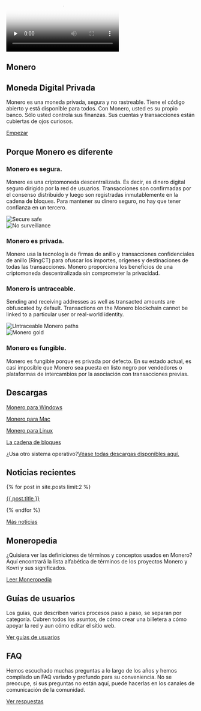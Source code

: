 <div class="site-wrap">
        <section class="container full col-xs-12">
            <div class="info-block info-block-main">
                <div class="row middle-xs">
                    <div class="col-lg-7 col-md-7 col-xs-12 main-video">
                        <div class="monero-video">
                            <!--iframe width="560" height="315" src="https://www.youtube.com/embed/TZi9xx6aiuY" frameborder="0" allowfullscreen></iframe-->
                            <video controls poster="img/monero-community.png" onclick="this.paused ? this.play() : this.pause();" preload="none">
                                <source src="/media/Monero_Promo.m4v">
                            </video>
                        </div> 
                    </div>
                    <div class="col-lg-5 col-md-5 col-xs-12">
                        <div class="main-info">
                            <h1 id="main-h1">Monero</h1>
                            <h2 id="main-h2">Moneda Digital Privada</h2>
                            <p id="main-text">Monero es una moneda privada, segura y no rastreable. Tiene el código abierto y está disponible para todos. Con Monero, usted es su propio banco. Sólo usted controla sus finanzas. Sus cuentas y transacciones están cubiertas de ojos curiosos.</p>
                            <p><a href="/get-started/using/" class="btn-link btn-auto btn-primary">Empezar</a></p>
                        </div>
                    </div>
                </div>
            </div>
          </section>
    <!-- FULL WIDTH BLOCK -->
        <section class="container about-main full col-xs-12">
                <div class="info-block">
                    <div class="row center-xs">
                        <div class="col"><h2>Porque Monero es diferente</h2></div>
                    </div>
                    <div class="row middle-xs info-block-row private">
                        <div class="col-lg-6 col-md-6 col-sm-8 col-xs-12  why-text">
                            <h3>Monero es segura.</h3>
                                <p>Monero es una criptomoneda descentralizada. Es decir, es dinero digital seguro dirigido por la red de usuarios. Transacciones son confirmadas por el consenso distribuido y luego son registradas inmutablemente en la cadena de bloques. Para mantener su dinero seguro, no hay que tener confianza en un tercero.</p>
                        </div>
                        <div class="col-lg-6 col-md-6 col-sm-4 col-xs-12 last-sm first-xs center-xs">
                            <img src="/img/secure-monero.png" alt="Secure safe" class="main-icon">
                        </div>
                    </div>
                    <div class="row middle-xs info-block-row">
                        <div class="col-lg-6 col-md-6 col-sm-4 col-xs-12 center-xs">
                            <img src="/img/private-monero.png" alt="No surveillance" class="main-icon">
                        </div>
                        <div class="col-lg-6 col-md-6 col-sm-8 col-xs-12 why-text">
                            <h3>Monero es privada.</h3>
                            <p>Monero usa la tecnología de firmas de anillo y transacciones confidenciales de anillo (RingCT) para ofuscar los importes, orígenes y destinaciones de todas las transacciones. Monero proporciona los beneficios de una criptomoneda descentralizada sin comprometer la privacidad.</p>
                        </div>
                    </div>
                    <div class="row middle-xs info-block-row">
                        <div class="col-lg-6 col-md-6 col-sm-8 col-xs-12 why-text">
                            <h3>Monero is untraceable.</h3>
                            <p>Sending and receiving addresses as well as transacted amounts are obfuscated by default. Transactions on the Monero blockchain cannot be linked to a particular user or real-world identity.</p>
                        </div>
                        <div class="col-lg-6 col-md-6 col-sm-4 col-xs-12 last-sm first-xs center-xs">
                            <img src="/img/untraceable-monero.png" alt="Untraceable Monero paths" class="main-icon">
                        </div>
                    </div>
                    <div class="row middle-xs info-block-row">
                        <div class="col-lg-6 col-md-6 col-sm-4 col-xs-12 center-xs">
                            <img src="/img/fungible-monero.png" alt="Monero gold" class="main-icon">
                        </div>
                        <div class="col-lg-6 col-md-6 col-sm-8 col-xs-12 why-text">
                            <h3>Monero es fungible.</h3>
                            <p> Monero es fungible porque es privada por defecto. En su estado actual, es casi imposible que Monero sea puesta en listo negro por vendedores o plataformas de intercambios por la asociación con transacciones previas.</p>
                        </div>
                    </div>
                </div>
        </section>
    <!-- END FULL WIDTH BLOCK -->        
    <!-- TWO THIRDS & ONE THIRD BLOCKS ROW -->
        <section class="container">
            <div class="row">
                <!-- left two-thirds block-->
                <div class="left two-thirds col-lg-8 col-md-8 col-sm-12 col-xs-12">
                    <div class="info-block">
                        <div class="row center-xs">
                            <div class="col"><h2>Descargas</h2></div>
                        </div>
                            <div class="row around-xs">
                                <div class="col">
                                    <p><a href="/downloads#windows" class="btn-link btn-fixed"><span class="icon-windows"></span>Monero para Windows</a></p>
                                </div>
                                <div class="col">
                                    <p><a href="/downloads#mac" class="btn-link btn-fixed"><span class="icon-apple"></span>Monero para Mac</a></p>
                                </div>
                            </div>
                            <div class="row around-xs">
                                <div class="col">
                                    <p><a href="/downloads#linux" class="btn-link btn-fixed"><span class="icon-linux"></span>Monero para Linux</a></p>
                                </div>
                                <div class="col">
                                    <p><a href="/downloads#source" class="btn-link btn-fixed"><span class="icon-blockchain"></span>La cadena de bloques</a></p>
                                </div>
                            </div>
                            <div class="row">
                                <div class="col-xs-12"><p class="main-downloads">¿Usa otro sistema operativo?<a href="/downloads/">Véase todas descargas disponibles aquí.</a></p>
                            </div>
                            </div>
                </div>
                </div>
                <!-- end left two-thirds block-->
                <!-- right one-third block-->
                <div class="right one-third col-lg-4 col-md-4 col-sm-12 col-xs-12">
                    <div class="info-block">
                        <div class="row center-xs">
                            <div class="col"><h2>Noticias recientes</h2></div>
                        </div>
                        <div class="info-block-row">
                              {% for post in site.posts limit:2 %}
                              <div class="row start-xs">
                                                    <div class="col">
                                                        <p><a href="{{ post.url }}">{{ post.title }}</a></p>
                                                    </div>
                                                </div>
                              {% endfor %}
                            <div class="row end-xs">
                                <div class="col">
                                    <p><a href="/blog/">Más noticias</a></p>
                                </div>
                            </div>
                        </div>
                    </div>
                </div>
                <!-- end right one-third block-->
            </div>
        </section>
        <!-- END TWO THIRDS & ONE THIRD BLOCKS ROW -->
        <!-- 3 ONE-THIRD BLOCKS ROW -->
        <section class="container">
            <div class="row">
                <!-- left one-third block-->
                <div class="left one-third col-lg-4 col-md-4 col-sm-12 col-xs-12">
                    <div class="info-block">
                        <div class="row center-xs">
                            <div class="col">
                                <h2>Moneropedia</h2>
                                <p class="main-resources">¿Quisiera ver las definiciones de términos y conceptos usados en Monero? Aquí encontrará la lista alfabética de términos de los proyectos Monero y Kovri y sus significados.</p>
                                <p><a href="/resources/moneropedia/" class="btn-link btn-auto">Leer Moneropedia</a></p>
                            </div>
                        </div>
                    </div>
                </div>
                <!-- end left one-third block-->
                <!-- center one-third block-->
                <div class="center one-third col-lg-4 col-md-4 col-sm-12 col-xs-12">
                    <div class="info-block">
                        <div class="row center-xs">
                            <div class="col">
                                <h2>Guías de usuarios</h2>
                                <p class="main-resources">Los guías, que describen varios procesos paso a paso, se separan por categoría. Cubren todos los asuntos, de cómo crear una billetera a cómo apoyar la red y aun cómo editar el sitio web.</p>
                                <p><a href="/resources/user-guides/" class="btn-link btn-auto">Ver guías de usuarios</a></p>
                            </div>
                        </div>
                    </div>
                </div>
                <!-- end center one-third block-->
                <!-- right one-third block-->
                <div class="right one-third col-lg-4 col-md-4 col-sm-12 col-xs-12">
                    <div class="info-block">
                        <div class="row center-xs">
                            <div class="col">
                                <h2>FAQ</h2>
                                <p class="main-resources">Hemos escuchado muchas preguntas a lo largo de los años y hemos compilado un FAQ variado y profundo para su conveniencia. No se preocupe, si sus preguntas no están aquí, puede hacerlas en los canales de comunicación de la comunidad.</p>
                                <p><a href="/get-started/faq/" class="btn-link btn-auto">Ver respuestas</a></p>
                            </div>
                        </div>         
                    </div>
                </div>
                <!-- end right one-third block-->
            </div>
        </section>
        <!-- END 3 ONE-THIRD BLOCKS ROW -->
</div>
